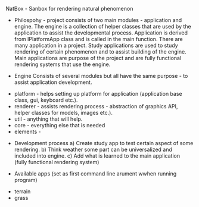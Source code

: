 NatBox - Sanbox for rendering natural phenomenon

* Philospohy - project consists of two main modules - application and engine. 
The engine is a collection of helper classes that are used by the application 
to assist the developmental process. 
Application is derived from IPlatformApp class and is called in the main function.
There are many application in a project.
Study applications are used to study rendering of certain phenomenon and to assist
building of the engine. 
Main applications are purpose of the project and are fully functional rendering systems
that use the engine.

* Engine
Consists of several modules but all have the same purpose - to assist application development.
- platform - helps setting up platform for application (application base class, gui, keyboard etc.).
- renderer - assists rendering process - abstraction of graphics API, helper classes for models, images etc.).
- util - anything that will help.
- core - everything else that is needed
- elements - 

* Development process
a) Create study app to test certain aspect of some rendering.
b) Think weather some part can be universalized and included into engine.
c) Add what is learned to the main application (fully functional rendering system) 

* Available apps (set as first command line arument wwhen running program)
- terrain
- grass